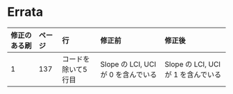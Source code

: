 # Errata

| 修正のある刷 | ページ | 行 | 修正前 | 修正後 |
|:-----------|:------------|:------------|:------------|:------------|
| 1 | 137 | コードを除いて5行目 | Slope の LCI, UCI が 0 を含んでいる | Slope の LCI, UCI が 1 を含んでいる |
